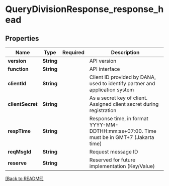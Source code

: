 # QueryDivisionResponse_response_head
## Properties

| Name | Type | Required | Description |
| ------------- | ------------- | ------------- | ------------- |
| **version** | **String** |  | API version |
| **function** | **String** |  | API interface |
| **clientId** | **String** |  | Client ID provided by DANA, used to identify partner and application system |
| **clientSecret** | **String** |  | As a secret key of client. Assigned client secret during registration |
| **respTime** | **String** |  | Response time, in format YYYY-MM-DDTHH:mm:ss+07:00. Time must be in GMT+7 (Jakarta time) |
| **reqMsgId** | **String** |  | Request message ID |
| **reserve** | **String** |  | Reserved for future implementation (Key/Value) |

[[Back to README]](../../../../README.md)
